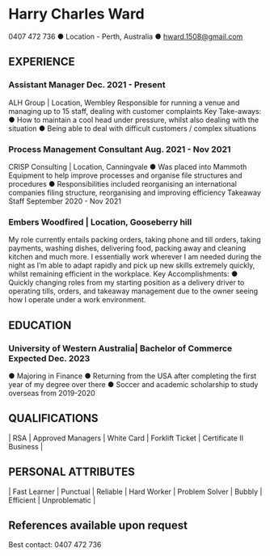 # Harry Charles Ward

0407 472 736 ● Location - Perth, Australia ● hward.1508@gmail.com

## EXPERIENCE

### Assistant Manager Dec. 2021 - Present
ALH Group | Location, Wembley
Responsible for running a venue and managing up to 15 staff, dealing with customer complaints
Key Take-aways:
● How to maintain a cool head under pressure, whilst also dealing with the situation
● Being able to deal with difficult customers / complex situations

### Process Management Consultant Aug. 2021 - Nov 2021
CRISP Consulting | Location, Canningvale
● Was placed into Mammoth Equipment to help improve processes and organise file structures and procedures
● Responsibilities included reorganising an international companies filing structure, reorganising and improving efficiency
Takeaway Staff September 2020 - Nov 2021

### Embers Woodfired | Location, Gooseberry hill
My role currently entails packing orders, taking phone and till orders, taking payments, washing dishes, delivering food, packing
away and cleaning kitchen and much more. I essentially work wherever I am needed during the night as I’m able to adapt rapidly
and pick up new skills extremely quickly, whilst remaining efficient in the workplace.
Key Accomplishments:
● Quickly changing roles from my starting position as a delivery driver to operating tills, orders, and takeaway management
due to the owner seeing how I operate under a work environment.

## EDUCATION

### University of Western Australia| Bachelor of Commerce Expected Dec. 2023
● Majoring in Finance
● Returning from the USA after completing the first year of my degree over there
● Soccer and academic scholarship to study overseas from 2019-2020

## QUALIFICATIONS

| RSA | Approved Managers | White Card | Forklift Ticket | Certificate II Business |

## PERSONAL ATTRIBUTES

| Fast Learner | Punctual | Reliable | Hard Worker | Problem Solver | Bubbly | Efficient | Unproblematic |

## References available upon request

Best contact: 0407 472 736
